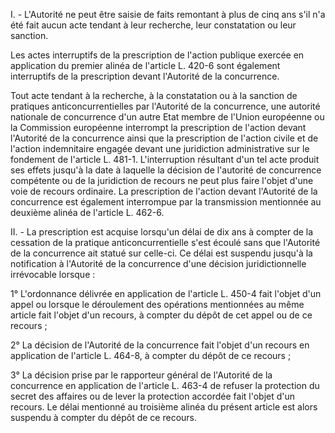   

I. - L'Autorité ne peut être saisie de faits remontant à plus de cinq ans s'il n'a été fait aucun acte tendant à leur recherche, leur constatation ou leur sanction.


Les actes interruptifs de la prescription de l'action publique exercée en application du premier alinéa de l'article L. 420-6 sont également interruptifs de la prescription devant l'Autorité de la concurrence.


Tout acte tendant à la recherche, à la constatation ou à la sanction de pratiques anticoncurrentielles par l'Autorité de la concurrence, une autorité nationale de concurrence d'un autre Etat membre de l'Union européenne ou la Commission européenne interrompt la prescription de l'action devant l'Autorité de la concurrence ainsi que la prescription de l'action civile et de l'action indemnitaire engagée devant une juridiction administrative sur le fondement de l'article L. 481-1. L'interruption résultant d'un tel acte produit ses effets jusqu'à la date à laquelle la décision de l'autorité de concurrence compétente ou de la juridiction de recours ne peut plus faire l'objet d'une voie de recours ordinaire. La prescription de l'action devant l'Autorité de la concurrence est également interrompue par la transmission mentionnée au deuxième alinéa de l'article L. 462-6.


II. - La prescription est acquise lorsqu'un délai de dix ans à compter de la cessation de la pratique anticoncurrentielle s'est écoulé sans que l'Autorité de la concurrence ait statué sur celle-ci. Ce délai est suspendu jusqu'à la notification à l'Autorité de la concurrence d'une décision juridictionnelle irrévocable lorsque :


1° L'ordonnance délivrée en application de l'article L. 450-4 fait l'objet d'un appel ou lorsque le déroulement des opérations mentionnées au même article fait l'objet d'un recours, à compter du dépôt de cet appel ou de ce recours ;


2° La décision de l'Autorité de la concurrence fait l'objet d'un recours en application de l'article L. 464-8, à compter du dépôt de ce recours ;


3° La décision prise par le rapporteur général de l'Autorité de la concurrence en application de l'article L. 463-4 de refuser la protection du secret des affaires ou de lever la protection accordée fait l'objet d'un recours. Le délai mentionné au troisième alinéa du présent article est alors suspendu à compter du dépôt de ce recours.


  
